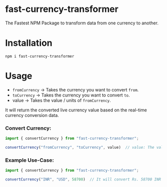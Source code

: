 # fast-currency-transformer
The Fastest NPM Package to transform data from one currency to another.

# Installation

```shell
npm i fast-currency-transformer
```

# Usage

- `fromCurrency` -> Takes the currency you want to convert `from`.
- `toCurrency` -> Takes the currency you want to convert `to`.
- value -> Takes the value / units of `fromCurrency`.

It will return the converted live currency value based on the real-time currency conversion data.

### Convert Currency:

```js
import { convertCurrency } from "fast-currency-transformer";

convertCurrency("fromCurrency", "toCurrency", value)  // value: The value of the currency you want to convert from.
```


### Example Use-Case:

```js
import { convertCurrency } from "fast-currency-transformer";

convertCurrency("INR", "USD", 58700)  // It will convert Rs. 58700 INR into Latest value of $ USD
```